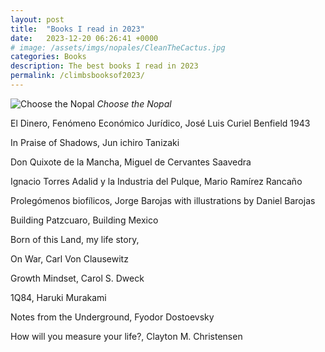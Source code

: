 ```yaml
---
layout: post
title:  "Books I read in 2023"
date:   2023-12-20 06:26:41 +0000
# image: /assets/imgs/nopales/CleanTheCactus.jpg
categories: Books
description: The best books I read in 2023
permalink: /climbsbooksof2023/
---
```


![Choose the Nopal](/assets/imgs/nopales/ChooseWisely.jpg)
*Choose the Nopal*

El Dinero, Fenómeno Económico Jurídico, José Luis Curiel Benfield 1943

In Praise of Shadows, Jun ichiro Tanizaki

Don Quixote de la Mancha, Miguel de Cervantes Saavedra

Ignacio Torres Adalid y la Industria del Pulque, Mario Ramírez Rancaño

Prolegómenos biofílicos, Jorge Barojas with illustrations by Daniel Barojas

Building Patzcuaro, Building Mexico

Born of this Land, my life story, 

On War, Carl Von Clausewitz

Growth Mindset, Carol S. Dweck

1Q84, Haruki Murakami

Notes from the Underground, Fyodor Dostoevsky

How will you measure your life?, Clayton M. Christensen




